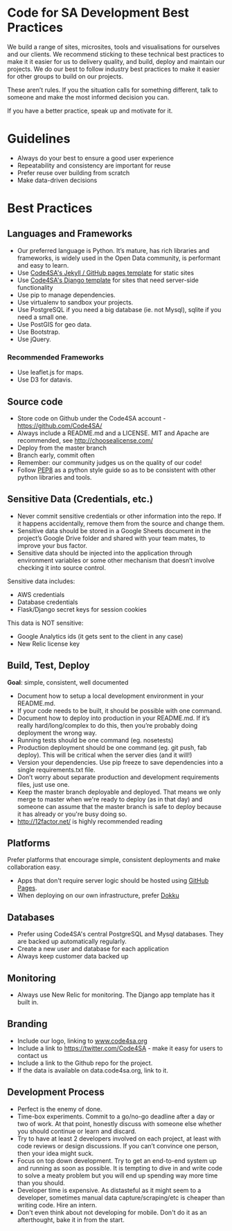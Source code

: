 # Code for SA Development Best Practices

We build a range of sites, microsites, tools and visualisations for ourselves and our clients. We recommend sticking to these technical best practices to make it it easier for us to delivery quality, and build, deploy and maintain our projects. We do our best to follow industry best practices to make it easier for other groups to build on our projects.

These aren’t rules. If you the situation calls for something different, talk to someone and make the most informed decision you can.

If you have a better practice, speak up and motivate for it.

# Guidelines

- Always do your best to ensure a good user experience
- Repeatability and consistency are important for reuse
- Prefer reuse over building from scratch
- Make data-driven decisions

# Best Practices

## Languages and Frameworks

- Our preferred language is Python. It’s mature, has rich libraries and frameworks, is widely used in the Open Data community, is performant and easy to learn.
- Use [Code4SA's Jekyll / GitHub pages template](https://github.com/Code4SA/static-template) for static sites
- Use [Code4SA's Django template](https://github.com/Code4SA/django-template) for sites that need server-side functionality
- Use pip to manage dependencies.
- Use virtualenv to sandbox your projects.
- Use PostgreSQL if you need a big database (ie. not Mysql), sqlite if you need a small one.
- Use PostGIS for geo data.
- Use Bootstrap.
- Use jQuery.

### Recommended Frameworks

- Use leaflet.js for maps.
- Use D3 for datavis.

## Source code

- Store code on Github under the Code4SA account - https://github.com/Code4SA/
- Always include a README.md and a LICENSE. MIT and Apache are recommended, see http://choosealicense.com/
- Deploy from the master branch
- Branch early, commit often
- Remember: our community judges us on the quality of our code!
- Follow [PEP8](https://www.python.org/dev/peps/pep-0008) as a python style guide so as to be consistent with other python libraries and tools.

## Sensitive Data (Credentials, etc.)

- Never commit sensitive credentials or other information into the repo. If it happens accidentally, remove them from the source and change them.
- Sensitive data should be stored in a Google Sheets document in the project’s Google Drive folder and shared with your team mates, to improve your bus factor.
- Sensitive data should be injected into the application through environment variables or some other mechanism that doesn’t involve checking it into source control.

Sensitive data includes:

- AWS credentials
- Database credentials
- Flask/Django secret keys for session cookies

This data is NOT sensitive:

- Google Analytics ids (it gets sent to the client in any case)
- New Relic license key

## Build, Test, Deploy

**Goal**: simple, consistent, well documented

- Document how to setup a local development environment in your README.md.
- If your code needs to be built, it should be possible with one command.
- Document how to deploy into production in your README.md. If it’s really hard/long/complex to do this, then you’re probably doing deployment the wrong way.
- Running tests should be one command (eg. nosetests)
- Production deployment should be one command (eg. git push, fab deploy). This will be critical when the server dies (and it will!)
- Version your dependencies. Use pip freeze to save dependencies into a single requirements.txt file.
- Don’t worry about separate production and development requirements files, just use one.
- Keep the master branch deployable and deployed. That means we only merge to master when we're ready to deploy (as in that day) and someone can assume that the master branch is safe to deploy because it has already or you're busy doing so.
- http://12factor.net/ is highly recommended reading

## Platforms

Prefer platforms that encourage simple, consistent deployments and make collaboration easy.

- Apps that don't require server logic should be hosted using [GitHub Pages](https://pages.github.com/).
- When deploying on our own infrastructure, prefer [Dokku](https://github.com/progrium/dokku)

## Databases

- Prefer using Code4SA's central PostgreSQL and Mysql databases. They are backed up automatically regularly.
- Create a new user and database for each application
- Always keep customer data backed up

## Monitoring

- Always use New Relic for monitoring. The Django app template has it built in.

## Branding

- Include our logo, linking to www.code4sa.org
- Include a link to https://twitter.com/Code4SA - make it easy for users to contact us
- Include a link to the Github repo for the project.
- If the data is available on data.code4sa.org, link to it.

## Development Process

- Perfect is the enemy of done.
- Time-box experiments. Commit to a go/no-go deadline after a day or two of work. At that point, honestly discuss with someone else whether you should continue or learn and discard.
- Try to have at least 2 developers involved on each project, at least with code reviews or design discussions. If you can’t convince one person, then your idea might suck.
- Focus on top down development. Try to get an end-to-end system up and running as soon as possible. It is tempting to dive in and write code to solve a meaty problem but you will end up spending way more time than you should.
- Developer time is expensive. As distasteful as it might seem to a developer, sometimes manual data capture/scraping/etc is cheaper than writing code. Hire an intern.
- Don't even think about not developing for mobile. Don't do it as an afterthought, bake it in from the start.
